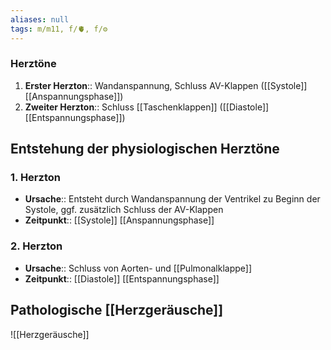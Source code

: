 ```yaml
---
aliases: null
tags: m/m11, f/🫀, f/⚙️
---
```

### Herztöne 
1. **Erster Herzton**:: Wandanspannung, Schluss AV-Klappen ([[Systole]] [[Anspannungsphase]])
2. **Zweiter Herzton**:: Schluss [[Taschenklappen]] ([[Diastole]] [[Entspannungsphase]])

## Entstehung der physiologischen Herztöne
### 1. Herzton
- **Ursache**:: Entsteht durch Wandanspannung der Ventrikel zu Beginn der Systole, ggf. zusätzlich Schluss der AV-Klappen
- **Zeitpunkt**:: [[Systole]] [[Anspannungsphase]]
### 2. Herzton
- **Ursache**:: Schluss von Aorten- und [[Pulmonalklappe]] 
- **Zeitpunkt**:: [[Diastole]] [[Entspannungsphase]]

## Pathologische [[Herzgeräusche]]
![[Herzgeräusche]]